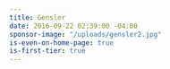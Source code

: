 ```yaml
---
title: Gensler
date: 2016-09-22 02:39:00 -04:00
sponsor-image: "/uploads/gensler2.jpg"
is-even-on-home-page: true
is-first-tier: true
---
```


